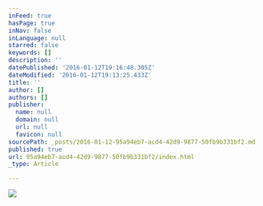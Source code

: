 ```yaml
---
inFeed: true
hasPage: true
inNav: false
inLanguage: null
starred: false
keywords: []
description: ''
datePublished: '2016-01-12T19:16:48.305Z'
dateModified: '2016-01-12T19:13:25.433Z'
title: ''
author: []
authors: []
publisher:
  name: null
  domain: null
  url: null
  favicon: null
sourcePath: _posts/2016-01-12-95a94eb7-acd4-42d9-9877-50fb9b331bf2.md
published: true
url: 95a94eb7-acd4-42d9-9877-50fb9b331bf2/index.html
_type: Article

---
```

![](https://the-grid-user-content.s3-us-west-2.amazonaws.com/b3f73cc9-9d65-4f73-8ea7-6aaf95534780.jpg)